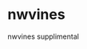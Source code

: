 # nwvines
nwvines supplimental

<link rel="manifest" href='data:application/manifest+json,{   "short_name": "Northwest Vines",    "name": "Northwest Vines",    "description": "Amazing Oregon grown wines delivered to your home.",    "icons": [      {        "src": "favicon.ico",        "type": "image/ico",        "sizes": "100x101"      },    ],    "scope": "https://www.northwestvines.com",    "start_url": "https://www.northwestvines.com",    "background_color": "#000000",    "display": "standalone",    "theme_color": "#ffffff"}' />
